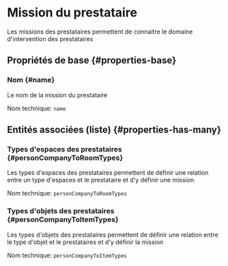# Mission du prestataire
<!--- THIS FILE IS GENERATED PLEASE DO NOT EDIT IT DIRECTLY --->

Les missions des prestataires permettent de connaitre le domaine d'intervention des prestataires

## Propriétés de base {#properties-base} ##

### Nom {#name}

Le nom de la mission du prestataire

Nom technique: ```name```




## Entités associées (liste) {#properties-has-many} ##

### Types d'espaces des prestataires {#personCompanyToRoomTypes}

Les types d'espaces des prestataires permettent de définir une relation entre un type d'espaces et le prestataire et d'y définir une mission

Nom technique: ```personCompanyToRoomTypes```

### Types d'objets des prestataires {#personCompanyToItemTypes}

Les types d'objets des prestataires permettent de définir une relation entre le type d'objet et le prestataires et d'y définir la mission

Nom technique: ```personCompanyToItemTypes```




